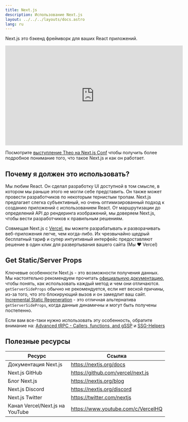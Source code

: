 ```yaml
---
title: Next.js
description: Использование Next.js
layout: ../../../layouts/docs.astro
lang: ru
---
```


Next.js это бэкенд фреймворк для ваших React приложений.

<div class="embed">
<iframe width="560" height="315" src="https://www.youtube.com/embed/W4UhNo3HAMw" title="Next.js is a backend framework" frameborder="0" allow="accelerometer; autoplay; clipboard-write; encrypted-media; gyroscope; picture-in-picture" allowfullscreen></iframe>
</div>

Посмотрите [выступление Theo на Next.js Conf](https://www.youtube.com/watch?v=W4UhNo3HAMw) чтобы получить более подробное понимание того, что такое Next.js и как он работает.

## Почему я должен это использовать?

Мы любим React. Он сделал разработку UI доступной в том смысле, в котором мы раньше этого не могли себе представить. Он также может провести разработчиков по некоторым тернистым тропам. Next.js предлагает слегка субъективный, но очень оптимизированный подход к созданию приложений с использованием React. От маршрутизации до определений API до рендеринга изображений, мы доверяем Next.js, чтобы вести разработчиков к правильным решениям.

Совмещая Next.js с [Vercel](https://vercel.com/), вы можете разрабатывать и разворачивать веб-приложения легче, чем когда-либо. Их чрезвычайно щедрый бесплатный тариф и супер интуитивный интерфейс предоставляют решение в один клик для развертывания вашего сайта (Мы ❤️ Vercel)

## Get Static/Server Props

Ключевые особенности Next.js - это возможности получения данных. Мы настоятельно рекомендуем прочитать [официальную документацию](https://nextjs.org/docs/basic-features/data-fetching), чтобы понять, как использовать каждый метод и чем они отличаются. `getServerSideProps` обычно не рекомендуется, если нет веской причины, из-за того, что это блокирующий вызов и он замедлит ваш сайт. [Incremental Static Regeneration](https://nextjs.org/docs/basic-features/data-fetching/incremental-static-regeneration) - это отличная альтернатива `getServerSideProps`, когда данные динамичны и могут быть получены постепенно.

Если вам все-таки нужно использовать эту особенность, обратите внимание на: [Advanced tRPC - Callers, functions, and gSSP](https://www.youtube.com/watch?v=G2ZzmgShHgQ) и [SSG-Helpers](https://trpc.io/docs/v9/ssg-helpers)

## Полезные ресурсы

| Ресурс                          | Ссылка                             |
| ------------------------------- | ---------------------------------- |
| Документация Next.js            | https://nextjs.org/docs            |
| Next.js GitHub                  | https://github.com/vercel/next.js  |
| Блог Next.js                    | https://nextjs.org/blog            |
| Next.js Discord                 | https://nextjs.org/discord         |
| Next.js Twitter                 | https://twitter.com/nextjs         |
| Канал Vercel/Next.js на YouTube | https://www.youtube.com/c/VercelHQ |
